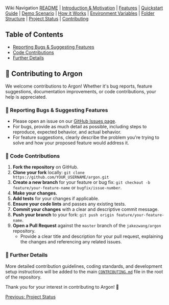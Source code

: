 Wiki Navigation
[README](../../README.md) | [Introduction & Motivation](01_introduction.md) | [Features](02_features.md) | [Quickstart Guide](03_quickstart_guide.md) | [Demo Scenario](04_demo_scenario.md) | [How it Works](05_how_it_works.md) | [Environment Variables](06_environment_variables.md) | [Folder Structure](07_folder_structure.md) | [Project Status](08_status.md) | [Contributing](09_contributing.md)

## Table of Contents
- [Reporting Bugs & Suggesting Features](#🐛-reporting-bugs--suggesting-features)
- [Code Contributions](#📝-code-contributions)
- [Further Details](#📜-further-details)

## 🤝 Contributing to Argon

We welcome contributions to Argon! Whether it's bug reports, feature suggestions, documentation improvements, or code contributions, your help is appreciated.

### 🐛 Reporting Bugs & Suggesting Features
*   Please open an issue on our [GitHub Issues page](https://github.com/jakezwang/argon/issues).
*   For bugs, provide as much detail as possible, including steps to reproduce, expected behavior, and actual behavior.
*   For feature suggestions, clearly describe the problem you're trying to solve and how your proposed feature would address it.

### 📝 Code Contributions
1.  **Fork the repository** on GitHub.
2.  **Clone your fork** locally: `git clone https://github.com/YOUR_USERNAME/argon.git`
3.  **Create a new branch** for your feature or bug fix: `git checkout -b feature/your-feature-name` or `bugfix/issue-number`.
4.  **Make your changes.**
5.  **Add tests** for your changes if applicable.
6.  **Ensure your code lints** and passes any existing tests.
7.  **Commit your changes** with a clear and descriptive commit message.
8.  **Push your branch** to your fork: `git push origin feature/your-feature-name`.
9.  **Open a Pull Request** against the `master` branch of the `jakezwang/argon` repository.
    *   Provide a clear title and description for your pull request, explaining the changes and referencing any related issues.

### 📜 Further Details
More detailed contribution guidelines, coding standards, and development setup instructions will be added to the main [`CONTRIBUTING.md`](../../CONTRIBUTING.md) file in the root of the repository.

Thank you for your interest in contributing to Argon! 🎉

[Previous: Project Status](08_status.md)

